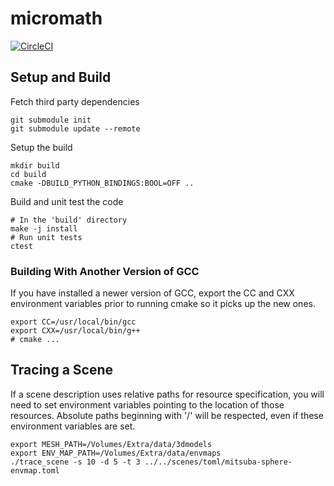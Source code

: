 # micromath

[![CircleCI](https://circleci.com/gh/dacunni/micromath.svg?style=svg&circle-token=cf3a0be8b051eb44c03081cc0737947324858e92)](https://circleci.com/gh/dacunni/micromath)

## Setup and Build
Fetch third party dependencies
```
git submodule init
git submodule update --remote
```

Setup the build
```
mkdir build
cd build
cmake -DBUILD_PYTHON_BINDINGS:BOOL=OFF ..
```

Build and unit test the code
```
# In the 'build' directory
make -j install
# Run unit tests
ctest
```
### Building With Another Version of GCC

If you have installed a newer version of GCC, export the CC and CXX
environment variables prior to running cmake so it picks up the new ones.
```
export CC=/usr/local/bin/gcc
export CXX=/usr/local/bin/g++
# cmake ...
```

## Tracing a Scene

If a scene description uses relative paths for resource specification,
you will need to set environment variables pointing to the location
of those resources. Absolute paths beginning with '/' will be respected,
even if these environment variables are set.

```
export MESH_PATH=/Volumes/Extra/data/3dmodels
export ENV_MAP_PATH=/Volumes/Extra/data/envmaps
./trace_scene -s 10 -d 5 -t 3 ../../scenes/toml/mitsuba-sphere-envmap.toml
```

